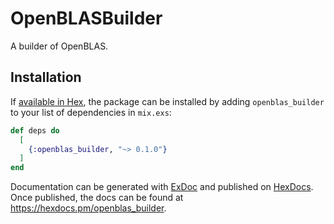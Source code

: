 # OpenBLASBuilder

A builder of OpenBLAS.

## Installation

If [available in Hex](https://hex.pm/docs/publish), the package can be installed
by adding `openblas_builder` to your list of dependencies in `mix.exs`:

```elixir
def deps do
  [
    {:openblas_builder, "~> 0.1.0"}
  ]
end
```

Documentation can be generated with [ExDoc](https://github.com/elixir-lang/ex_doc)
and published on [HexDocs](https://hexdocs.pm). Once published, the docs can
be found at <https://hexdocs.pm/openblas_builder>.

